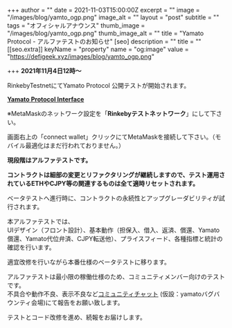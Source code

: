 +++
author = ""
date = 2021-11-03T15:00:00Z
excerpt = ""
image = "/images/blog/yamto_ogp.png"
image_alt = ""
layout = "post"
subtitle = ""
tags = "オフィシャルアナウンス"
thumb_image = "/images/blog/yamto_ogp.png"
thumb_image_alt = ""
title = "Yamato Protocol - アルファテストのお知らせ"
[seo]
description = ""
title = ""
[[seo.extra]]
keyName = "property"
name = "og:image"
value = "https://defigeek.xyz/images/blog/yamto_ogp.png"

+++
**2021年11月4日12時～**

RinkebyTestnetにてYamato Protocol 公開テストが開始されます。

[**Yamato Protocol Interface**](https://dev-app.yamato.fi/#/)

※MetaMaskのネットワーク設定を「**Rinkebyテストネットワーク**」にして下さい。

画面右上の「connect wallet」クリックにてMetaMaskを接続して下さい。（モバイル最適化はまだ行われておりません。）

**現段階はアルファテストです。**

**コントラクトは細部の変更とリファクタリングが継続しますので、テスト運用されているETHやCJPY等の関連するものは全て適時リセットされます。**

ベータテストへ進行時に、コントラクトの永続性とアップグレーダビリティが試行されます。

本アルファテストでは、  
UIデザイン（フロント設計）、基本動作（担保入、借入、返済、償還、Yamato償還、Yamato代位弁済、CJPY転送他）、プライスフィード、各種指標と統計の確認を行います。

適宜改修を行いながら本番仕様のベータテストに移ります。

アルファテストは最小限の稼働仕様のため、コミュニティメンバー向けのテストです。  
不具合や動作不良、表示不良など[コミュニティチャット](https://discord.gg/FQYXqVBEnh) (仮設：yamatoバグバウンティ会場)にて報告をお願い致します。

テストとコード改修を進め、続報をお届けします。